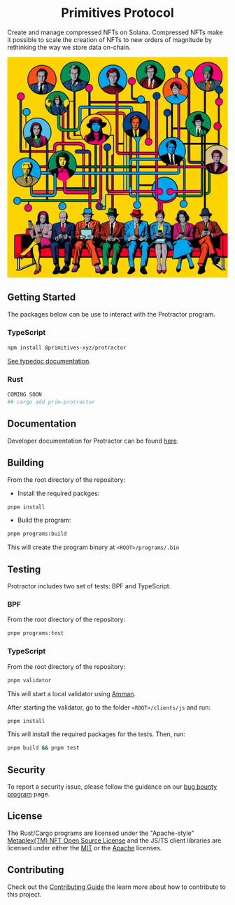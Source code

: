<h1 align="center">
 Primitives Protocol 
</h1>
<p>
  Create and manage compressed NFTs on Solana. Compressed NFTs make it possible to scale the creation of NFTs to new orders of magnitude by rethinking the way we store data on-chain.
</p>
<p align="center">
  <img width="600" alt="Primitives Protocol" src="graph.jpeg" />
</p>

## Getting Started

The packages below can be use to interact with the Protractor program.

### TypeScript

```sh
npm install @primitives-xyz/protractor
```

[See typedoc documentation](https://mpl-bubblegum-js-docs.vercel.app/).

### Rust

```sh
COMING SOON
## cargo add prim-protractor
```

## Documentation

Developer documentation for Protractor can be found [here](https://developers.metaplex.com/bubblegum).

## Building

From the root directory of the repository:

- Install the required packges:

```sh
pnpm install
```

- Build the program:

```sh
pnpm programs:build
```

This will create the program binary at `<ROOT>/programs/.bin`

## Testing

Protractor includes two set of tests: BPF and TypeScript.

### BPF

From the root directory of the repository:

```sh
pnpm programs:test
```

### TypeScript

From the root directory of the repository:

```sh
pnpm validator
```

This will start a local validator using [Amman](https://github.com/metaplex-foundation/amman).

After starting the validator, go to the folder `<ROOT>/clients/js` and run:

```sh
pnpm install
```

This will install the required packages for the tests. Then, run:

```sh
pnpm build && pnpm test
```

## Security

To report a security issue, please follow the guidance on our [bug bounty program](https://www.metaplex.com/bounty-program) page.

## License

The Rust/Cargo programs are licensed under the
"Apache-style" [Metaplex(TM) NFT Open Source License](https://github.com/metaplex-foundation/mpl-token-metadata/blob/master/LICENSE) and the JS/TS client libraries are licensed
under either the [MIT](https://www.mit.edu/~amini/LICENSE.md) or the [Apache](https://www.apache.org/licenses/LICENSE-2.0.txt) licenses.

## Contributing

Check out the [Contributing Guide](./CONTRIBUTING.md) the learn more about how to contribute to this project.
